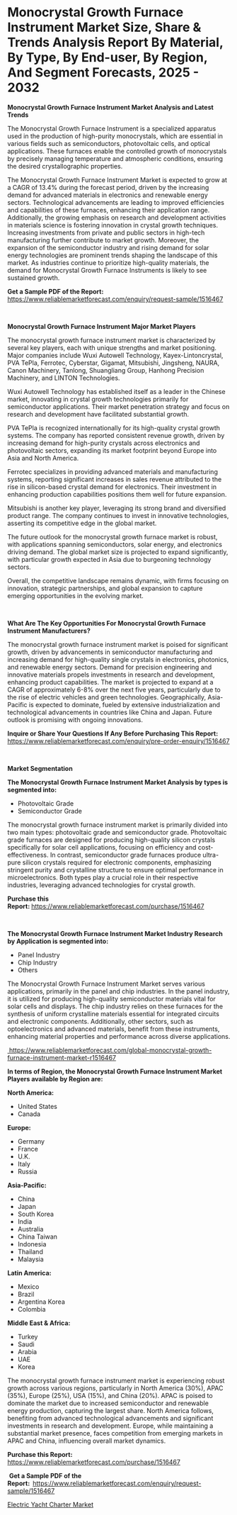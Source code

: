 <p><h1>Monocrystal Growth Furnace Instrument Market Size, Share & Trends Analysis Report By Material, By Type, By End-user, By Region, And Segment Forecasts, 2025 - 2032</h1></p><p><strong>Monocrystal Growth Furnace Instrument Market Analysis and Latest Trends</strong></p>
<p><p>The Monocrystal Growth Furnace Instrument is a specialized apparatus used in the production of high-purity monocrystals, which are essential in various fields such as semiconductors, photovoltaic cells, and optical applications. These furnaces enable the controlled growth of monocrystals by precisely managing temperature and atmospheric conditions, ensuring the desired crystallographic properties.</p><p>The Monocrystal Growth Furnace Instrument Market is expected to grow at a CAGR of 13.4% during the forecast period, driven by the increasing demand for advanced materials in electronics and renewable energy sectors. Technological advancements are leading to improved efficiencies and capabilities of these furnaces, enhancing their application range. Additionally, the growing emphasis on research and development activities in materials science is fostering innovation in crystal growth techniques. Increasing investments from private and public sectors in high-tech manufacturing further contribute to market growth. Moreover, the expansion of the semiconductor industry and rising demand for solar energy technologies are prominent trends shaping the landscape of this market. As industries continue to prioritize high-quality materials, the demand for Monocrystal Growth Furnace Instruments is likely to see sustained growth.</p></p>
<p><strong>Get a Sample PDF of the Report:&nbsp;</strong> <a href="https://www.reliablemarketforecast.com/enquiry/request-sample/1516467?utm_campaign=2949&utm_medium=2&utm_source=Github&utm_content=ia&utm_term=30032025&utm_id=monocrystal-growth-furnace-instrument">https://www.reliablemarketforecast.com/enquiry/request-sample/1516467</a></p>
<p>&nbsp;</p>
<p><strong>Monocrystal Growth Furnace Instrument Major Market Players</strong></p>
<p><p>The monocrystal growth furnace instrument market is characterized by several key players, each with unique strengths and market positioning. Major companies include Wuxi Autowell Technology, Kayex-Lintoncrystal, PVA TePla, Ferrotec, Cyberstar, Gigamat, Mitsubishi, Jingsheng, NAURA, Canon Machinery, Tanlong, Shuangliang Group, Hanhong Precision Machinery, and LINTON Technologies.</p><p>Wuxi Autowell Technology has established itself as a leader in the Chinese market, innovating in crystal growth technologies primarily for semiconductor applications. Their market penetration strategy and focus on research and development have facilitated substantial growth.</p><p>PVA TePla is recognized internationally for its high-quality crystal growth systems. The company has reported consistent revenue growth, driven by increasing demand for high-purity crystals across electronics and photovoltaic sectors, expanding its market footprint beyond Europe into Asia and North America.</p><p>Ferrotec specializes in providing advanced materials and manufacturing systems, reporting significant increases in sales revenue attributed to the rise in silicon-based crystal demand for electronics. Their investment in enhancing production capabilities positions them well for future expansion.</p><p>Mitsubishi is another key player, leveraging its strong brand and diversified product range. The company continues to invest in innovative technologies, asserting its competitive edge in the global market.</p><p>The future outlook for the monocrystal growth furnace market is robust, with applications spanning semiconductors, solar energy, and electronics driving demand. The global market size is projected to expand significantly, with particular growth expected in Asia due to burgeoning technology sectors.</p><p>Overall, the competitive landscape remains dynamic, with firms focusing on innovation, strategic partnerships, and global expansion to capture emerging opportunities in the evolving market.</p></p>
<p>&nbsp;</p>
<p><strong>What Are The Key Opportunities For Monocrystal Growth Furnace Instrument Manufacturers?</strong></p>
<p><p>The monocrystal growth furnace instrument market is poised for significant growth, driven by advancements in semiconductor manufacturing and increasing demand for high-quality single crystals in electronics, photonics, and renewable energy sectors. Demand for precision engineering and innovative materials propels investments in research and development, enhancing product capabilities. The market is projected to expand at a CAGR of approximately 6-8% over the next five years, particularly due to the rise of electric vehicles and green technologies. Geographically, Asia-Pacific is expected to dominate, fueled by extensive industrialization and technological advancements in countries like China and Japan. Future outlook is promising with ongoing innovations.</p></p>
<p><strong>Inquire or Share Your Questions If Any Before Purchasing This Report:</strong> <a href="https://www.reliablemarketforecast.com/enquiry/pre-order-enquiry/1516467?utm_campaign=2949&utm_medium=2&utm_source=Github&utm_content=ia&utm_term=30032025&utm_id=monocrystal-growth-furnace-instrument">https://www.reliablemarketforecast.com/enquiry/pre-order-enquiry/1516467</a></p>
<p>&nbsp;</p>
<p><strong>Market Segmentation</strong></p>
<p><strong>The Monocrystal Growth Furnace Instrument Market Analysis by types is segmented into:</strong></p>
<p><ul><li>Photovoltaic Grade</li><li>Semiconductor Grade</li></ul></p>
<p><p>The monocrystal growth furnace instrument market is primarily divided into two main types: photovoltaic grade and semiconductor grade. Photovoltaic grade furnaces are designed for producing high-quality silicon crystals specifically for solar cell applications, focusing on efficiency and cost-effectiveness. In contrast, semiconductor grade furnaces produce ultra-pure silicon crystals required for electronic components, emphasizing stringent purity and crystalline structure to ensure optimal performance in microelectronics. Both types play a crucial role in their respective industries, leveraging advanced technologies for crystal growth.</p></p>
<p><strong>Purchase this Report:&nbsp;</strong><a href="https://www.reliablemarketforecast.com/purchase/1516467?utm_campaign=2949&utm_medium=2&utm_source=Github&utm_content=ia&utm_term=30032025&utm_id=monocrystal-growth-furnace-instrument">https://www.reliablemarketforecast.com/purchase/1516467</a></p>
<p>&nbsp;</p>
<p><strong>The Monocrystal Growth Furnace Instrument Market Industry Research by Application is segmented into:</strong></p>
<p><ul><li>Panel Industry</li><li>Chip Industry</li><li>Others</li></ul></p>
<p><p>The Monocrystal Growth Furnace Instrument Market serves various applications, primarily in the panel and chip industries. In the panel industry, it is utilized for producing high-quality semiconductor materials vital for solar cells and displays. The chip industry relies on these furnaces for the synthesis of uniform crystalline materials essential for integrated circuits and electronic components. Additionally, other sectors, such as optoelectronics and advanced materials, benefit from these instruments, enhancing material properties and performance across diverse applications.</p></p>
<p><a href="https://www.reliablemarketforecast.com/global-monocrystal-growth-furnace-instrument-market-r1516467?utm_campaign=2949&utm_medium=2&utm_source=Github&utm_content=ia&utm_term=30032025&utm_id=monocrystal-growth-furnace-instrument">&nbsp;https://www.reliablemarketforecast.com/global-monocrystal-growth-furnace-instrument-market-r1516467</a></p>
<p><strong>In terms of Region, the Monocrystal Growth Furnace Instrument Market Players available by Region are:</strong></p>
<p>
    <p> <strong> North America: </strong>
        <ul>
            <li>United States</li>
            <li>Canada</li>
        </ul>
        </p> 
    <p> <strong> Europe: </strong>
        <ul>
            <li>Germany</li>
            <li>France</li>
            <li>U.K.</li>
            <li>Italy</li>
            <li>Russia</li>
        </ul>
        </p> 
    <p> <strong> Asia-Pacific: </strong>
        <ul>
            <li>China</li>
            <li>Japan</li>
            <li>South Korea</li>
            <li>India</li>
            <li>Australia</li>
            <li>China Taiwan</li>
            <li>Indonesia</li>
            <li>Thailand</li>
            <li>Malaysia</li>
        </ul>
        </p> 
    <p> <strong> Latin America: </strong>
        <ul>
            <li>Mexico</li>
            <li>Brazil</li>
            <li>Argentina Korea</li>
            <li>Colombia</li>
        </ul>
        </p> 
    <p> <strong> Middle East & Africa: </strong>
        <ul>
            <li>Turkey</li>
            <li>Saudi</li>
            <li>Arabia</li>
            <li>UAE</li>
            <li>Korea</li>
        </ul>
    </p>
    </p>
<p><p>The monocrystal growth furnace instrument market is experiencing robust growth across various regions, particularly in North America (30%), APAC (35%), Europe (25%), USA (15%), and China (20%). APAC is poised to dominate the market due to increased semiconductor and renewable energy production, capturing the largest share. North America follows, benefiting from advanced technological advancements and significant investments in research and development. Europe, while maintaining a substantial market presence, faces competition from emerging markets in APAC and China, influencing overall market dynamics.</p></p>
<p><strong>Purchase this Report: </strong><a href="https://www.reliablemarketforecast.com/purchase/1516467?utm_campaign=2949&utm_medium=2&utm_source=Github&utm_content=ia&utm_term=30032025&utm_id=monocrystal-growth-furnace-instrument">https://www.reliablemarketforecast.com/purchase/1516467</a></p>
<p>&nbsp;<strong>Get a Sample PDF of the Report:&nbsp;&nbsp;</strong><a href="https://www.reliablemarketforecast.com/enquiry/request-sample/1516467?utm_campaign=2949&utm_medium=2&utm_source=Github&utm_content=ia&utm_term=30032025&utm_id=monocrystal-growth-furnace-instrument">https://www.reliablemarketforecast.com/enquiry/request-sample/1516467</a></p>
<p><strong></strong></p>
<p><p><a href="https://github.com/tumacaakesha78/Market-Research-Report-List-1/blob/main/electric-yacht-charter-market.md?utm_campaign=2949&utm_medium=2&utm_source=Github&utm_content=ia&utm_term=30032025&utm_id=monocrystal-growth-furnace-instrument">Electric Yacht Charter Market</a></p></p>